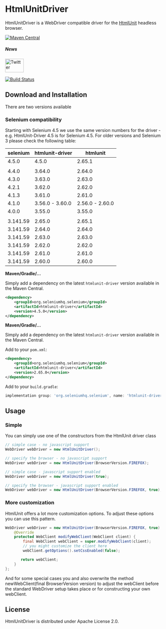 # HtmlUnitDriver

HtmlUnitDriver is a WebDriver compatible driver for the [HtmlUnit](http://htmlunit.sourceforge.net/) headless browser.

[![Maven Central](https://maven-badges.herokuapp.com/maven-central/org.seleniumhq.selenium/htmlunit-driver/badge.svg)](https://maven-badges.herokuapp.com/maven-central/org.seleniumhq.selenium/htmlunit-driver)

##### News
[<img src="http://htmlunit.sourceforge.net/images/logos/twitter.png" alt="Twitter" height="44" width="60">](https://twitter.com/HtmlUnit)

[![Build Status](https://jenkins.wetator.org/buildStatus/icon?job=HtmlUnitDriver+-+Selenium+4)](https://jenkins.wetator.org/view/HtmlUnit%20Driver/job/HtmlUnitDriver%20-%20Selenium%204/)

## Download and Installation

There are two versions available

### Selenium compatibility

Starting with Selenium 4.5 we use the same version numbers for the driver - e.g. HtmlUnit-Driver 4.5
is for Selenium 4.5.
For older versions and Selenium 3 please check the following table:

| selenium | htmlunit-driver |    htmlunit     |
|----------|-----------------|-----------------|
|    4.5.0 |           4.5.0 |          2.65.1 |
|          |                 |                 |
|    4.4.0 |          3.64.0 |          2.64.0 |
|    4.3.0 |          3.63.0 |          2.63.0 |
|    4.2.1 |          3.62.0 |          2.62.0 |
|    4.1.3 |          3.61.0 |          2.61.0 |
|    4.1.0 | 3.56.0 - 3.60.0 | 2.56.0 - 2.60.0 |
|    4.0.0 |          3.55.0 |          3.55.0 |
|          |                 |                 |
| 3.141.59 |          2.65.0 |          2.65.1 |
| 3.141.59 |          2.64.0 |          2.64.0 |
| 3.141.59 |          2.63.0 |          2.63.0 |
| 3.141.59 |          2.62.0 |          2.62.0 |
| 3.141.59 |          2.61.0 |          2.61.0 |
| 3.141.59 |          2.60.0 |          2.60.0 |


**Maven/Gradle/...**

Simply add a dependency on the latest `htmlunit-driver` version available in the Maven Central.

```xml
<dependency>
    <groupId>org.seleniumhq.selenium</groupId>
    <artifactId>htmlunit-driver</artifactId>
    <version>4.5.0</version>
</dependency>
```

**Maven/Gradle/...**

Simply add a dependency on the latest `htmlunit-driver` version available in the Maven Central.

Add to your `pom.xml`:

```xml
<dependency>
    <groupId>org.seleniumhq.selenium</groupId>
    <artifactId>htmlunit-driver</artifactId>
    <version>2.65.0</version>
</dependency>
```

Add to your `build.gradle`:

```groovy
implementation group: 'org.seleniumhq.selenium', name: 'htmlunit-driver', version: '2.65.0'
```


## Usage

### Simple

You can simply use one of the constructors from the HtmlUnit driver class

```java
// simple case - no javascript support
WebDriver webDriver = new HtmlUnitDriver();
```

```java
// specify the browser - no javascript support
WebDriver webDriver = new HtmlUnitDriver(BrowserVersion.FIREFOX);
```

```java
// simple case - javascript support enabled
WebDriver webDriver = new HtmlUnitDriver(true);
```

```java
// specify the browser - javascript support enabled
WebDriver webDriver = new HtmlUnitDriver(BrowserVersion.FIREFOX, true);
```


### More customization

HtmlUnit offers a lot more customization options. To adjust these options you can use this pattern.

```java
WebDriver webDriver = new HtmlUnitDriver(BrowserVersion.FIREFOX, true) {
    @Override
    protected WebClient modifyWebClient(WebClient client) {
        final WebClient webClient = super.modifyWebClient(client);
        // you might customize the client here
        webClient.getOptions().setCssEnabled(false);

       return webClient;
    }
};
```

And for some special cases you and also overwrite the method newWebClient(final BrowserVersion version) to
adjust the webClient before the standard WebDriver setup takes place or for constructing your
own webClient.


## License

HtmlUnitDriver is distributed under Apache License 2.0.
